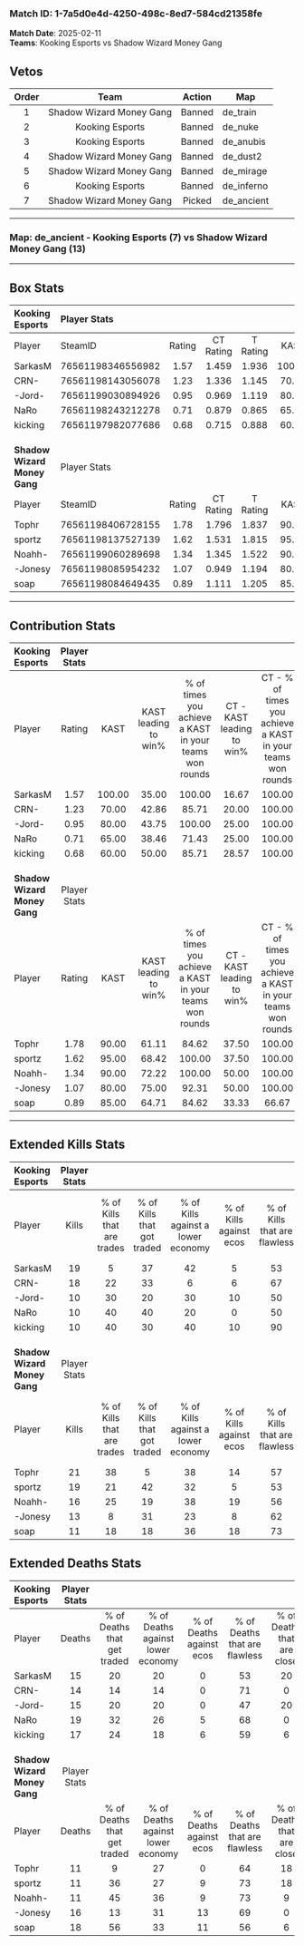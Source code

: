 ### Match ID: 1-7a5d0e4d-4250-498c-8ed7-584cd21358fe  
**Match Date**: 2025-02-11  
**Teams**: Kooking Esports vs Shadow Wizard Money Gang  

## Vetos  

| Order | Team | Action | Map |
| :---: | :--: | :----: | --- |
| 1 | Shadow Wizard Money Gang | Banned | de_train |
| 2 | Kooking Esports | Banned | de_nuke |
| 3 | Kooking Esports | Banned | de_anubis |
| 4 | Shadow Wizard Money Gang | Banned | de_dust2 |
| 5 | Shadow Wizard Money Gang | Banned | de_mirage |
| 6 | Kooking Esports | Banned | de_inferno |
| 7 | Shadow Wizard Money Gang | Picked | de_ancient |

---  

### **Map**: de_ancient - Kooking Esports (7) vs Shadow Wizard Money Gang (13)  
---  

## Box Stats  

| **Kooking Esports**          | Player Stats      |        |           |          |        |       |       |         |        |      |     |
| :- | :- | :-: | :-: | :-: | :-: | :-: | :-: | :-: | :-: | :-: | :-: |
| Player                       | SteamID           | Rating | CT Rating | T Rating |  KAST  |  ADR  | Kills | Assists | Deaths | K/D  | HS% |
| SarkasM                      | 76561198346556982 |  1.57  |   1.459   |  1.936   | 100.00 | 102.2 |  19   |    6    |   15   | 1.27 | 52  |
| CRN-                         | 76561198143056078 |  1.23  |   1.336   |  1.145   | 70.00  | 74.7  |  18   |    3    |   14   | 1.29 | 38  |
| -Jord-                       | 76561199030894926 |  0.95  |   0.969   |  1.119   | 80.00  | 72.3  |  10   |    8    |   15   | 0.67 | 60  |
| NaRo                         | 76561198243212278 |  0.71  |   0.879   |  0.865   | 65.00  | 69.2  |  10   |    6    |   19   | 0.53 | 60  |
| kicking                      | 76561197982077686 |  0.68  |   0.715   |  0.888   | 60.00  | 55.8  |  10   |    4    |   17   | 0.59 | 40  |
|                              |                   |        |           |          |        |       |       |         |        |      |     |
|                              |                   |        |           |          |        |       |       |         |        |      |     |
|                              |                   |        |           |          |        |       |       |         |        |      |     |
| **Shadow Wizard Money Gang** | Player Stats      |        |           |          |        |       |       |         |        |      |     |
| Player                       | SteamID           | Rating | CT Rating | T Rating |  KAST  |  ADR  | Kills | Assists | Deaths | K/D  | HS% |
| Tophr                        | 76561198406728155 |  1.78  |   1.796   |  1.837   | 90.00  | 124.7 |  21   |    9    |   11   | 1.91 | 52  |
| sportz                       | 76561198137527139 |  1.62  |   1.531   |  1.815   | 95.00  | 95.0  |  19   |    7    |   11   | 1.73 | 42  |
| Noahh-                       | 76561199060289698 |  1.34  |   1.345   |  1.522   | 90.00  | 64.1  |  16   |    4    |   11   | 1.45 | 50  |
| -Jonesy                      | 76561198085954232 |  1.07  |   0.949   |  1.194   | 80.00  | 76.8  |  13   |    8    |   16   | 0.81 | 84  |
| soap                         | 76561198084649435 |  0.89  |   1.111   |  1.205   | 85.00  | 58.2  |  11   |    5    |   18   | 0.61 | 36  |
---  

## Contribution Stats  

| **Kooking Esports**          | Player Stats |        |                      |                                                        |                           |                                                             |                          |                                                            |
| :- | :-: | :-: | :-: | :-: | :-: | :-: | :-: | :-: |
| Player                       |    Rating    |  KAST  | KAST leading to win% | % of times you achieve a KAST in your teams won rounds | CT - KAST leading to win% | CT - % of times you achieve a KAST in your teams won rounds | T - KAST leading to win% | T - % of times you achieve a KAST in your teams won rounds |
| SarkasM                      |     1.57     | 100.00 |        35.00         |                         100.00                         |           16.67           |                           100.00                            |          62.50           |                           100.00                           |
| CRN-                         |     1.23     | 70.00  |        42.86         |                         85.71                          |           20.00           |                           100.00                            |          100.00          |                           80.00                            |
| -Jord-                       |     0.95     | 80.00  |        43.75         |                         100.00                         |           25.00           |                           100.00                            |          62.50           |                           100.00                           |
| NaRo                         |     0.71     | 65.00  |        38.46         |                         71.43                          |           25.00           |                           100.00                            |          60.00           |                           60.00                            |
| kicking                      |     0.68     | 60.00  |        50.00         |                         85.71                          |           28.57           |                           100.00                            |          80.00           |                           80.00                            |
|                              |              |        |                      |                                                        |                           |                                                             |                          |                                                            |
|                              |              |        |                      |                                                        |                           |                                                             |                          |                                                            |
|                              |              |        |                      |                                                        |                           |                                                             |                          |                                                            |
| **Shadow Wizard Money Gang** | Player Stats |        |                      |                                                        |                           |                                                             |                          |                                                            |
| Player                       |    Rating    |  KAST  | KAST leading to win% | % of times you achieve a KAST in your teams won rounds | CT - KAST leading to win% | CT - % of times you achieve a KAST in your teams won rounds | T - KAST leading to win% | T - % of times you achieve a KAST in your teams won rounds |
| Tophr                        |     1.78     | 90.00  |        61.11         |                         84.62                          |           37.50           |                           100.00                            |          80.00           |                           80.00                            |
| sportz                       |     1.62     | 95.00  |        68.42         |                         100.00                         |           37.50           |                           100.00                            |          90.91           |                           100.00                           |
| Noahh-                       |     1.34     | 90.00  |        72.22         |                         100.00                         |           50.00           |                           100.00                            |          83.33           |                           100.00                           |
| -Jonesy                      |     1.07     | 80.00  |        75.00         |                         92.31                          |           50.00           |                           100.00                            |          90.00           |                           90.00                            |
| soap                         |     0.89     | 85.00  |        64.71         |                         84.62                          |           33.33           |                            66.67                            |          81.82           |                           90.00                            |
---  

## Extended Kills Stats  

| **Kooking Esports**          | Player Stats |                            |                            |                                    |                         |                              |                                 |                                       |                    |           |
| :- | :-: | :-: | :-: | :-: | :-: | :-: | :-: | :-: | :-: | :-: |
| Player                       |    Kills     | % of Kills that are trades | % of Kills that got traded | % of Kills against a lower economy | % of Kills against ecos | % of Kills that are flawless | % of Kills that are close duels | % of Kills that are assisted by flash | Pistol Round Kills | AWP Kills |
| SarkasM                      |      19      |             5              |             37             |                 42                 |            5            |              53              |               11                |                   0                   |         2          |     0     |
| CRN-                         |      18      |             22             |             33             |                 6                  |            6            |              67              |                6                |                   0                   |         4          |     6     |
| -Jord-                       |      10      |             30             |             20             |                 30                 |           10            |              50              |                0                |                  20                   |         1          |     0     |
| NaRo                         |      10      |             40             |             40             |                 20                 |            0            |              50              |               30                |                   0                   |         2          |     0     |
| kicking                      |      10      |             40             |             30             |                 40                 |           10            |              90              |                0                |                   0                   |         0          |     0     |
|                              |              |                            |                            |                                    |                         |                              |                                 |                                       |                    |           |
|                              |              |                            |                            |                                    |                         |                              |                                 |                                       |                    |           |
|                              |              |                            |                            |                                    |                         |                              |                                 |                                       |                    |           |
| **Shadow Wizard Money Gang** | Player Stats |                            |                            |                                    |                         |                              |                                 |                                       |                    |           |
| Player                       |    Kills     | % of Kills that are trades | % of Kills that got traded | % of Kills against a lower economy | % of Kills against ecos | % of Kills that are flawless | % of Kills that are close duels | % of Kills that are assisted by flash | Pistol Round Kills | AWP Kills |
| Tophr                        |      21      |             38             |             5              |                 38                 |           14            |              57              |               14                |                  10                   |         1          |     0     |
| sportz                       |      19      |             21             |             42             |                 32                 |            5            |              53              |                0                |                   0                   |         5          |    10     |
| Noahh-                       |      16      |             25             |             19             |                 38                 |           19            |              56              |               13                |                   6                   |         3          |     1     |
| -Jonesy                      |      13      |             8              |             31             |                 23                 |            8            |              62              |                8                |                   8                   |         0          |     0     |
| soap                         |      11      |             18             |             18             |                 36                 |           18            |              73              |                9                |                   0                   |         0          |     0     |
## Extended Deaths Stats  

| **Kooking Esports**          | Player Stats |                             |                                   |                          |                               |                            |                           |               |
| :- | :-: | :-: | :-: | :-: | :-: | :-: | :-: | :-: |
| Player                       |    Deaths    | % of Deaths that get traded | % of Deaths against lower economy | % of Deaths against ecos | % of Deaths that are flawless | % of Deaths that are close | % of Deaths while blinded | Deaths to AWP |
| SarkasM                      |      15      |             20              |                20                 |            0             |              53               |             20             |             7             |       1       |
| CRN-                         |      14      |             14              |                14                 |            0             |              71               |             0              |             0             |       3       |
| -Jord-                       |      15      |             20              |                20                 |            0             |              47               |             20             |             7             |       3       |
| NaRo                         |      19      |             32              |                26                 |            5             |              68               |             0              |            11             |       1       |
| kicking                      |      17      |             24              |                18                 |            6             |              59               |             6              |             0             |       3       |
|                              |              |                             |                                   |                          |                               |                            |                           |               |
|                              |              |                             |                                   |                          |                               |                            |                           |               |
|                              |              |                             |                                   |                          |                               |                            |                           |               |
| **Shadow Wizard Money Gang** | Player Stats |                             |                                   |                          |                               |                            |                           |               |
| Player                       |    Deaths    | % of Deaths that get traded | % of Deaths against lower economy | % of Deaths against ecos | % of Deaths that are flawless | % of Deaths that are close | % of Deaths while blinded | Deaths to AWP |
| Tophr                        |      11      |              9              |                27                 |            0             |              64               |             18             |             0             |       0       |
| sportz                       |      11      |             36              |                27                 |            9             |              73               |             18             |             0             |       1       |
| Noahh-                       |      11      |             45              |                36                 |            9             |              73               |             9              |             9             |       1       |
| -Jonesy                      |      16      |             13              |                31                 |            13            |              69               |             0              |             6             |       2       |
| soap                         |      18      |             56              |                33                 |            11            |              56               |             6              |             0             |       2       |
